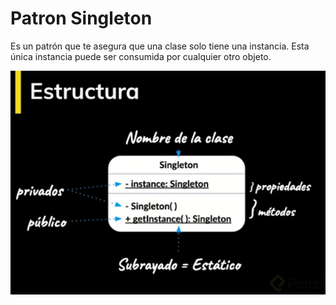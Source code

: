 # Patron Singleton

Es un patrón que te asegura que una clase solo tiene una instancia. Esta única instancia puede ser consumida por cualquier otro objeto.

![](img/singleton.jpg)